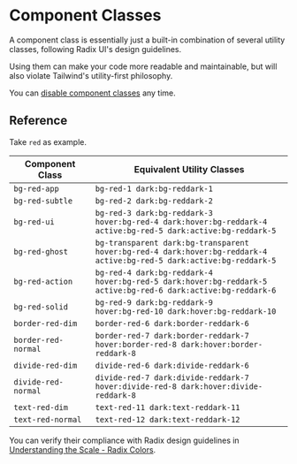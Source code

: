 # Component Classes

A component class is essentially just a built-in combination of several utility classes, following Radix UI's design guidelines.

Using them can make your code more readable and maintainable, but will also violate Tailwind's utility-first philosophy.

You can [disable component classes](/latest/configuration/disable-component-classes) any time.

## Reference

Take `red` as example.

| Component Class     | Equivalent Utility Classes                                                                                                         |
| ------------------- | ---------------------------------------------------------------------------------------------------------------------------------- |
| `bg-red-app`        | `bg-red-1 dark:bg-reddark-1`                                                                                                       |
| `bg-red-subtle`     | `bg-red-2 dark:bg-reddark-2`                                                                                                       |
| `bg-red-ui`         | `bg-red-3 dark:bg-reddark-3`<br />`hover:bg-red-4 dark:hover:bg-reddark-4`<br />`active:bg-red-5 dark:active:bg-reddark-5`         |
| `bg-red-ghost`      | `bg-transparent dark:bg-transparent`<br />`hover:bg-red-4 dark:hover:bg-reddark-4`<br />`active:bg-red-5 dark:active:bg-reddark-5` |
| `bg-red-action`     | `bg-red-4 dark:bg-reddark-4`<br />`hover:bg-red-5 dark:hover:bg-reddark-5`<br />`active:bg-red-6 dark:active:bg-reddark-6`         |
| `bg-red-solid`      | `bg-red-9 dark:bg-reddark-9`<br />`hover:bg-red-10 dark:hover:bg-reddark-10`                                                       |
| `border-red-dim`    | `border-red-6 dark:border-reddark-6`                                                                                               |
| `border-red-normal` | `border-red-7 dark:border-reddark-7`<br />`hover:border-red-8 dark:hover:border-reddark-8`                                         |
| `divide-red-dim`    | `divide-red-6 dark:divide-reddark-6`                                                                                               |
| `divide-red-normal` | `divide-red-7 dark:divide-reddark-7`<br />`hover:divide-red-8 dark:hover:divide-reddark-8`                                         |
| `text-red-dim`      | `text-red-11 dark:text-reddark-11`                                                                                                 |
| `text-red-normal`   | `text-red-12 dark:text-reddark-12`                                                                                                 |

You can verify their compliance with Radix design guidelines in [Understanding the Scale - Radix Colors](https://www.radix-ui.com/colors/docs/palette-composition/understanding-the-scale).
